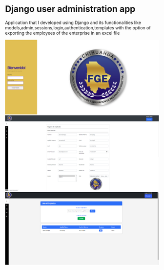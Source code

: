 <h1> Django user administration app </h1>
<p>
  Application that I developed using Django and its functionalities like models,admin,sessions,login,authentication,templates with the option of exporting the employees of the enterprise in an excel file
  
</p>
<div>
  <img src ="login.png">
</div>

<div>
  <img src ="registeremp.png">
</div>
<div>
  <img src ="listemp.png">
</div>
